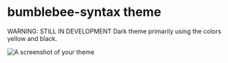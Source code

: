 # bumblebee-syntax theme

WARNING: STILL IN DEVELOPMENT
Dark theme primarily using the colors yellow and black.

![A screenshot of your theme](https://f.cloud.github.com/assets/69169/2289498/4c3cb0ec-a009-11e3-8dbd-077ee11741e5.gif)
